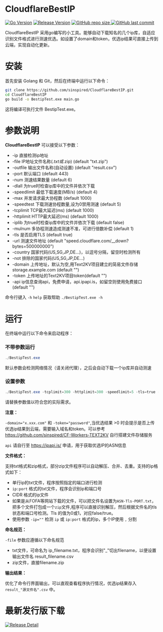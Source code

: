 # CloudflareBestIP

[![Go Version](https://img.shields.io/github/go-mod/go-version/sinspired/CloudflareBestIP?logo=go&label=Go)](https://github.com/sinspired/CloudflareBestIP)
[![Release Version](https://img.shields.io/github/v/release/sinspired/CloudflareBestIP?display_name=tag&logo=github&label=Release)](https://github.com/sinspired/CloudflareBestIP/releases/latest)
[![GitHub repo size](https://img.shields.io/github/repo-size/sinspired/CloudflareBestIP?logo=github)
](https://github.com/sinspired/CloudflareBestIP)
[![GitHub last commit](https://img.shields.io/github/last-commit/sinspired/CloudflareBestIP?logo=github&label=最后提交：)](ttps://github.com/sinspired/CloudflareBestIP)

CloudflareBestIP 采用go编写的小工具。能够自动下载知名的几个ip库，自适应识别文件格式进行测速优选。如设置了domain和token，优选ip结果可直接上传到云端，实现自动化更新。

# 安装

首先安装 Golang 和 Git，然后在终端中运行以下命令：

```bash
git clone https://github.com/sinspired/CloudflareBestIP.git
cd CloudflareBestIP
go build -o BestipTest.exe main.go
```

这将编译可执行文件 BestipTest.exe。

# 参数说明

**CloudflareBestIP** 可以接受以下参数：

* -ip 直接检测ip地址
* -file IP地址文件名称(*.txt或*.zip) (default "txt.zip")
* -outfile 输出文件名称(自动设置) (default "result.csv")
* -port 默认端口 (default 443)
* -num 测速结果数量 (default 6)
* -dlall 为true时检查ip库中的文件并依次下载
* -speedlimit 最低下载速度(MB/s) (default 4)
* -max 并发请求最大协程数 (default 1000)
* -speedtest 下载测速协程数量,设为0禁用测速 (default 5)
* -tcplimit TCP最大延迟(ms) (default 1000)
* -httplimit HTTP最大延迟(ms) (default 1000)
* -iplib 为true时检查ip库中的文件并依次下载 (default false)
* -mulnum 多协程测速造成测速不准，可进行倍数补偿 (default 1)
* -tls  是否启用TLS (default true)
* -url 测速文件地址 (default "speed.cloudflare.com/__down?bytes=500000000")
* -country 国家代码(US,SG,JP,DE...)，以逗号分隔，留空时检测所有
* -not 排除的国家代码(US,SG,JP,DE...)
* -domain 上传地址，默认为空,用Text2KV项目建立的简易文件存储storage.example.com (default "")
* -token 上传地址的Text2KV项目token(default "")
* -api ip信息查询api，免费申请，api.ipapi.is，如留空则使用免费接口 (default "")

命令行键入 `-h` `help` 获取帮助 `./BestipTest.exe -h`

# 运行

在终端中运行以下命令来启动程序：

### 不带参数运行

```powershell
./BestipTest.exe
```

默认参数会检测网络情况（请关闭代理），之后会自动下载一个ip库并自动测速

### 设置参数

```powershell
./BestipTest.exe -tcplimit=300 -httplimit=300 -speedlimit=5 -tls=true -port=443 -iplib=false -max=1000 -speedtest=1 -file="txt.zip" -outfile="result.csv" -num=10 -dlall=false -countries="US,Sg,DE" -not="HK" -domain="" -token="" -api=""
```

请替换参数值以符合您的实际需求。

**注意：**

`-domain="x.xxx.com"` 和 `-token="password"`,当优选结果 >0 时会提示是否上传优选ip结果到云端，需要输入域名和token。可以参考<https://github.com/sinspired/CF-Workers-TEXT2KV> 自行搭建文件存储服务

`api` 请自行至 <https://ipapi.is/> 申请，用于获取优选IP的ASN信息

**文件格式：**

支持txt格式和zip格式，部分zip文件程序可以自动解压、合并、去重。支持的ip格式如下：

* 单行ip的txt文件，程序按照指定的端口进行检测
* `ip:port` 格式的txt文件，程序会识别ip和端口号
* CIDR 格式的ip文件
* 如果是从FOFA等网站下载的文件，可以把文件名设置为`ASN-Tls-PORT.txt`，把多个文件打包成一个`zip`文件,程序可以直接识别解压，然后根据文件名的tls状态和端口号检测。Tls 的值为0或1，对应false/true。
* 使用参数 `-ip=""` 检测 `ip` 或 `ip:port` 格式的ip，多个IP使用 `,` 分割

**命名规范：**

`-file` 参数应遵循以下命名规范

* txt文件，可命名为 ip_filename.txt，程序会识别"_"切出filename，以便设置输出文件名 result_filename.csv
* zip文件，直接filename.zip

**输出结果：**

优化了命令行界面输出，可以直观查看程序执行情况，优选ip结果存入  `result_"源文件名".csv` 中。

# 最新发行版下载

[![Release Detail](https://img.shields.io/github/v/release/sinspired/CloudflareBestIP?sort=date&display_name=release&logo=github&label=Release)](https://github.com/sinspired/CloudflareBestIP/releases/latest)
